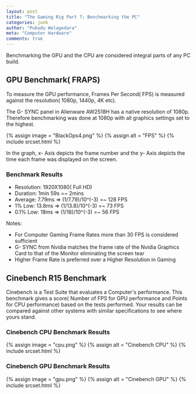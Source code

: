 ```yaml
---
layout: post
title: "The Gaming Rig Part 7; Benchmarking the PC"
categories: junk
author: "Pubudu Welagedara"
meta: "Computer Hardware"
comments: true
---
```


Benchmarking the GPU and the CPU are considered integral parts of any PC build. 

## GPU Benchmark( FRAPS)

To measure the GPU performance, Frames Per Second( FPS) is measured against the resolution( 1080p, 1440p, 4K etc). 

The G- SYNC panel in Alienware AW2518H has a native resolution of 1080p. Therefore benchmarking was done at 1080p with all graphics settings set to the highest.

{% assign image = "BlackOps4.png" %}
{% assign alt = "FPS" %}
{% include srcset.html %}

In the graph, x- Axis  depicts the frame number and the y- Axis depicts the time each frame was displayed on the screen. 

### Benchmark Results

- Resolution: 1920X1080( Full HD)
- Duration: 1min 59s =~ 2mins
- Average: 7.79ms => (1/7.79)/10^(-3) =~ 128 FPS
- 1% Low: 13.8ms => (1/13.8)/10^(-3) =~ 73 FPS 
- 0.1% Low: 18ms => (1/18)/10^(-3) =~ 56 FPS

Notes: 
- For Computer Gaming Frame Rates more than 30 FPS is considered sufficient
- G- SYNC from Nvidia matches the frame rate of the Nvidia Graphics Card to that of the Monitor eliminating the screen tear
- Higher Frame Rate is preferred over a Higher Resolution in Gaming

## Cinebench R15 Benchmark

Cinebench is a Test Suite that evaluates a Computer's performance. This benchmark gives a score( Number of FPS for GPU performance and Points for CPU performance) based on the tests performed. Your results can be compared against other systems with similar specifications to see where yours stand.

### Cinebench CPU Benchmark Results

{% assign image = "cpu.png" %}
{% assign alt = "Cinebench CPU" %}
{% include srcset.html %}

### Cinebench GPU Benchmark Results

{% assign image = "gpu.png" %}
{% assign alt = "Cinebench GPU" %}
{% include srcset.html %}























